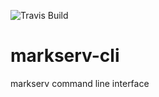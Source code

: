 ![Travis Build](https://travis-ci.org/F1LT3R/markserv-cli.svg?branch=master)

# markserv-cli

markserv command line interface
